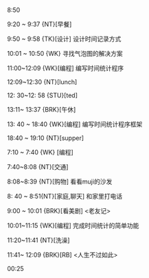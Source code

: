 8:50

9:20 ~ 9:37 {NT}[早餐]

9:50 ~ 9:58 {TK}[设计] 设计时间记录方式

10:01 ~ 10:50 {WK} 寻找气泡图的解决方案

11:00~12:09 {WK}[编程]<life-time-tracker> 编写时间统计程序

12:09~12:30 {NT}[lunch]

12: 30~12: 58 {STU}[ted]

13:11~ 13:37 {BRK}[午休]

13: 40 ~ 18:40 {WK}[编程]<life-time-tracker> 编写时间统计程序框架

18:40 ~ 19:10 {NT}[supper]

7:10 ~ 7:40 {WK} [编程]<life-time-tracker>

7:40~8:08 {NT}[交通]

8:08~8:39 {NT}[购物] 看看muji的沙发

8: 40 ~ 8:51{NT}[家庭,聊天] 和家里打电话

9:00 ~ 10:01 {BRK}[看美剧] <老友记>

10:01~11:15 {WK}[编程] <life-time-tracker> 完成时间统计的简单功能

11:20~11:41 {NT}[洗澡]

11:41~ 12:09 {BRK}[RB] <人生不过如此>

00:25
